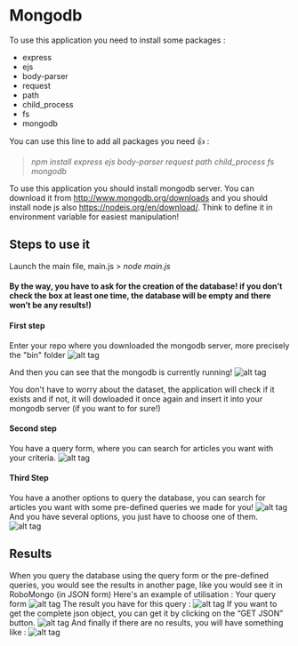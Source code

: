 # Mongodb

To use this application you need to install some packages :
- express
- ejs
- body-parser
- request
- path
- child_process
- fs
- mongodb

You can use this line to add all packages you need :+1: : 
> _npm install express ejs body-parser request path child_process fs mongodb_ 

To use this application you should install mongodb server. You can download it from http://www.mongodb.org/downloads and you should install node js also https://nodejs.org/en/download/. Think to define it in environment variable for easiest manipulation!

## Steps to use it
Launch the main file, main.js > _node main.js_
#### By the way, you have to ask for the creation of the database! if you don’t check the box at least one time, the database will be empty and there won’t be any results!) ####
#### First step
Enter your repo where you downloaded the mongodb server, more precisely the "bin" folder
![alt tag](https://github.com/absabry/mongodb/blob/master/images/connexion.JPG)

And then you can see that the mongodb is currently running! 
![alt tag](https://github.com/absabry/mongodb/blob/master/images/connection%20began.JPG)

You don't have to worry about the dataset, the application will check if it exists and if not, it will dowloaded it once again and insert it into your mongodb server (if you want to for sure!)

#### Second step

You have a query form, where you can search for articles you want with your criteria. 
![alt tag](https://github.com/absabry/mongodb/blob/master/images/queryform.JPG)

#### Third Step
You have a another options to query the database, you can search for articles you want with some pre-defined queries we made for you! 
![alt tag](https://github.com/absabry/mongodb/blob/master/images/auto.JPG)
And you have several options, you just have to choose one of them. 
![alt tag](https://github.com/absabry/mongodb/blob/master/images/options.png)


## Results 
When you query the database using the query form or the pre-defined queries, you would see the results in another page, like you would see it in RoboMongo (in JSON form)
Here's an example of utilisation : 
Your query form
![alt tag](https://github.com/absabry/mongodb/blob/master/images/pres-result.JPG)
The result you have for this query : 
![alt tag](https://github.com/absabry/mongodb/blob/master/images/results.JPG)
If you want to get the complete json object, you can get it by clicking on the “GET JSON” 
button.
![alt tag](https://github.com/absabry/mongodb/blob/master/images/json.JPG)
And finally if there are no results, you will have something like : 
![alt tag](https://github.com/absabry/mongodb/blob/master/images/noresult.JPG)
